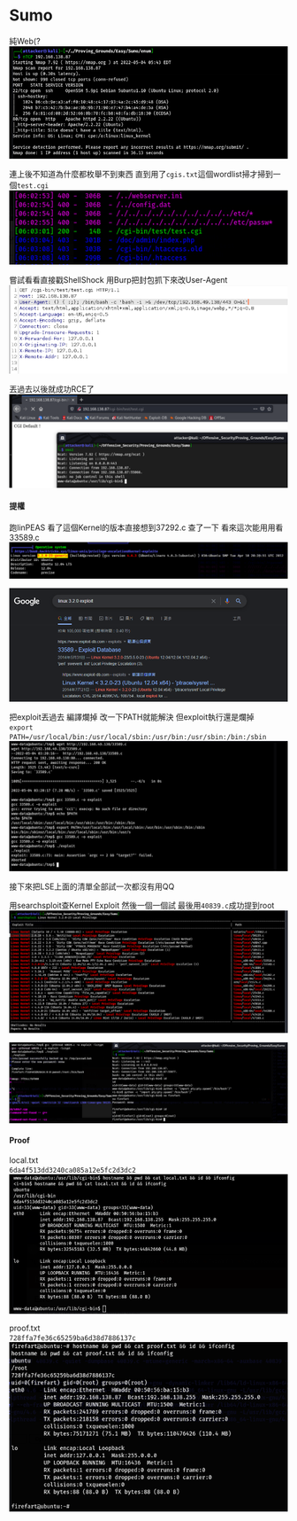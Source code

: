# Sumo  
  
純Web(?  
![](images/e9wPakj.png)  
  
連上後不知道為什麼都枚舉不到東西 直到用了`cgis.txt`這個wordlist掃才掃到一個`test.cgi`  
![](images/bz0ZGee.png)  
  
嘗試看看直接戳ShellShock 用Burp把封包抓下來改User-Agent  
![](images/DPMXY3r.png)  
  
丟過去以後就成功RCE了  
![](images/LTYIUVp.png)  
  
#### 提權  
  
跑linPEAS 看了這個Kernel的版本直接想到37292.c 查了一下 看來這次能用用看33589.c  
![](images/iBaxxVV.png)  
  
![](images/FJZWrLT.png)  
  
把exploit丟過去 編譯爛掉 改一下PATH就能解決 但exploit執行還是爛掉  
`export PATH=/usr/local/bin:/usr/local/sbin:/usr/bin:/usr/sbin:/bin:/sbin`  
![](images/cTwTeLh.png)  
  
接下來把LSE上面的清單全部試一次都沒有用QQ  
  
用searchsploit查Kernel Exploit 然後一個一個試 最後用`40839.c`成功提到root  
![](images/leCetMi.png)  
  
![](images/7fqaBMd.png)  
  
#### Proof  
  
local.txt  
`6da4f513dd3240ca085a12e5fc2d3dc2`  
![](images/J2x4Vzh.png)  
  
proof.txt  
`728ffa7fe36c65259ba6d38d7886137c`  
![](images/jH9t15e.png)